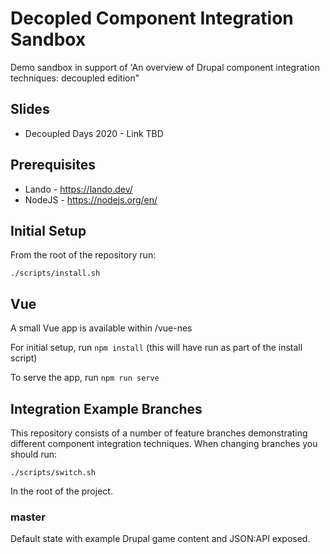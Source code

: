 # Decopled Component Integration Sandbox

Demo sandbox in support of 'An overview of Drupal component integration techniques: decoupled edition"

## Slides
* Decoupled Days 2020 - Link TBD

## Prerequisites
* Lando - https://lando.dev/
* NodeJS - https://nodejs.org/en/

## Initial Setup

From the root of the repository run:

`./scripts/install.sh`

## Vue

A small Vue app is available within /vue-nes

For initial setup, run `npm install` (this will have run as part of the install script)

To serve the app, run `npm run serve`

## Integration Example Branches

This repository consists of a number of feature branches demonstrating different
component integration techniques. When changing branches you should run:

`./scripts/switch.sh`

In the root of the project.

### master

Default state with example Drupal game content and JSON:API exposed.

